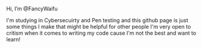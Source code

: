 Hi, I’m @FancyWaifu

I'm studying in Cybersecuirty and Pen testing and this github page is just some things I make that might be helpful for other people
I'm very open to critism when it comes to writing my code cause I'm not the best and want to learn!
